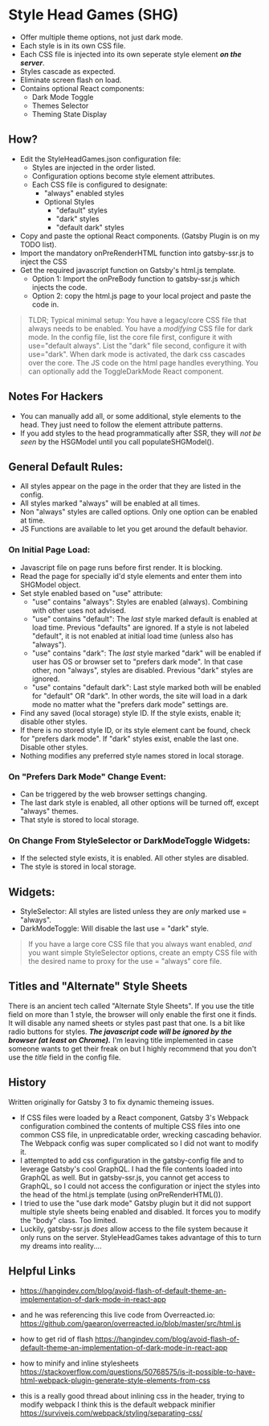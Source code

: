 # Style Head Games (SHG)
- Offer multiple theme options, not just dark mode.
- Each style is in its own CSS file.
- Each CSS file is injected into its own seperate style element ***on the server***.
- Styles cascade as expected.
- Eliminate screen flash on load. 
- Contains optional React components: 
  - Dark Mode Toggle
  - Themes Selector
  - Theming State Display

## How?
- Edit the StyleHeadGames.json configuration file:
  - Styles are injected in the order listed.
  - Configuration options become style element attributes.
  - Each CSS file is configured to designate:
    - "always" enabled styles
    - Optional Styles
      - "default" styles
      - "dark" styles 
      - "default dark" styles
- Copy and paste the optional React components. (Gatsby Plugin is on my TODO list).
- Import the mandatory onPreRenderHTML function into gatsby-ssr.js to inject the CSS
- Get the required javascript function on Gatsby's html.js template.
  - Option 1: Import the onPreBody function to gatsby-ssr.js which injects the code.
  - Option 2: copy the html.js page to your local project and paste the code in.

> TLDR; Typical minimal setup: You have a legacy/core CSS file that always needs to be enabled. You have a *modifying* CSS file for dark mode. In the config file, list the core file first, configure it with use="default always". List the "dark" file second, configure it with use="dark". When dark mode is activated, the dark css cascades over the core. The JS code on the html page handles everything. You can optionally add the ToggleDarkMode React component.

## Notes For Hackers
- You can manually add all, or some additional, style elements to the head. They just need to follow the element attribute patterns.
- If you add styles to the head programmatically after SSR, they will *not be seen* by the HSGModel until you call populateSHGModel().

## General Default Rules:
- All styles appear on the page in the order that they are listed in the config.
- All styles marked "always" will be enabled at all times.
- Non "always" styles are called options. Only one option can be enabled at time.
- JS Functions are available to let you get around the default behavior.

### On Initial Page Load:
- Javascript file on page runs before first render. It is blocking.
- Read the page for specially id'd style elements and enter them into SHGModel object.
- Set style enabled based on "use" attribute:
  - "use" contains "always": Styles are enabled (always). Combining with other uses not advised. 
  - "use" contains "default": The *last* style marked default is enabled at load time. Previous "defaults" are ignored. If a style is not labeled "default", it is not enabled at initial load time (unless also has "always").  
  - "use" contains "dark": The *last* style marked "dark" will be enabled if user has OS or browser set to "prefers dark mode". In that case other, non "always", styles are disabled. Previous "dark" styles are ignored.
  - "use" contains "default dark": Last style marked both will be enabled for "default" OR "dark". In other words, the site will load in a dark mode no matter what the "prefers dark mode" settings are.
- Find any saved (local storage) style ID. If the style exists, enable it; disable other styles.
- If there is no stored style ID, or its style element cant be found, check for "prefers dark mode". If "dark" styles exist, enable the last one. Disable other styles.
- Nothing modifies any preferred style names stored in local storage.

### On "Prefers Dark Mode" Change Event:
- Can be triggered by the web browser settings changing.
- The last dark style is enabled, all other options will be turned off, except "always" themes.
- That style is stored to local storage.

### On Change From StyleSelector or DarkModeToggle Widgets:
- If the selected style exists, it is enabled. All other styles are disabled.
- The style is stored in local storage.

## Widgets:
- StyleSelector: All styles are listed unless they are *only* marked use = "always".
- DarkModeToggle: Will disable the last use = "dark" style.
 
> If you have a large core CSS file that you always want enabled, *and* you want simple StyleSelector options, create an empty CSS file with the desired name to proxy for the use = "always" core file.
 
## Titles and "Alternate" Style Sheets
There is an ancient tech called "Alternate Style Sheets". If you use the title field on more than 1 style, the browser will only enable the first one it finds. It will disable any named sheets or styles past past that one. Is a bit like radio buttons for styles. 
***The javascript code will be ignored by the browser (at least on Chrome).***
I'm leaving title implemented in case someone wants to get their freak on but I highly recommend that you don't use the *title* field in the config file.

## History
Written originally for Gatsby 3 to fix dynamic themeing issues. 
- If CSS files were loaded by a React component, Gatsby 3's Webpack configuration combined the contents of multiple CSS files into one common CSS file, in unpredicatable order, wrecking cascading behavior. The Webpack config was super complicated so I did not want to modify it.
- I attempted to add css configuration in the gatsby-config file and to leverage Gatsby's cool GraphQL. I had the file contents loaded into GraphQL as well. But in gatsby-ssr.js, you cannot get access to GraphQL, so I could not access the configuration or inject the styles into the head of the html.js template (using onPreRenderHTML()).
- I tried to use the "use dark mode" Gatsby plugin but it did not support multiple style sheets being enabled and disabled. It forces you to modify the "body" class. Too limited.
- Luckily, gatsby-ssr.js *does* allow access to the file system because it only runs on the server. StyleHeadGames takes advantage of this to turn my dreams into reality....

## Helpful Links
- https://hangindev.com/blog/avoid-flash-of-default-theme-an-implementation-of-dark-mode-in-react-app

- and he was referencing this live code from Overreacted.io: 
https://github.com/gaearon/overreacted.io/blob/master/src/html.js

- how to get rid of flash https://hangindev.com/blog/avoid-flash-of-default-theme-an-implementation-of-dark-mode-in-react-app

- how to minify and inline stylesheets https://stackoverflow.com/questions/50768575/is-it-possible-to-have-html-webpack-plugin-generate-style-elements-from-css

- this is a really good thread about inlining css in the header, trying to modify webpack
I think this is the default webpack minifier https://survivejs.com/webpack/styling/separating-css/